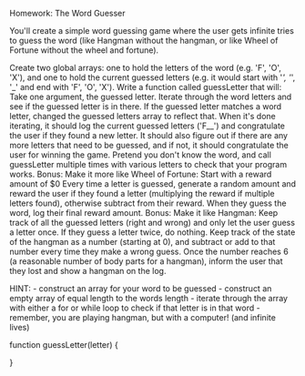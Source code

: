 Homework: The Word Guesser

You'll create a simple word guessing game where the user gets infinite tries to guess the word (like Hangman without the hangman, or like Wheel of Fortune without the wheel and fortune).

Create two global arrays: one to hold the letters of the word (e.g. 'F', 'O', 'X'), and one to hold the current guessed letters (e.g. it would start with '_', '_', '_' and end with 'F', 'O', 'X').
Write a function called guessLetter that will:
Take one argument, the guessed letter.
Iterate through the word letters and see if the guessed letter is in there.
If the guessed letter matches a word letter, changed the guessed letters array to reflect that.
When it's done iterating, it should log the current guessed letters ('F__')
and congratulate the user if they found a new letter.
It should also figure out if there are any more letters that need to be guessed,
and if not, it should congratulate the user for winning the game.
Pretend you don't know the word, and call guessLetter multiple times with various letters to check that your program works.
Bonus: Make it more like Wheel of Fortune:
Start with a reward amount of $0
Every time a letter is guessed, generate a random amount and reward the user if they found a letter (multiplying the reward if multiple letters found), otherwise subtract from their reward.
When they guess the word, log their final reward amount.
Bonus: Make it like Hangman:
Keep track of all the guessed letters (right and wrong) and only let the user guess a letter once. If they guess a letter twice, do nothing.
Keep track of the state of the hangman as a number (starting at 0), and subtract or add to that number every time they make a wrong guess.
Once the number reaches 6 (a reasonable number of body parts for a hangman), inform the user that they lost and show a hangman on the log.

HINT:
    - construct an array for your word to be guessed
    - construct an empty array of equal length to the words length
    - iterate through the array with either a for or while loop to check if that letter is in that word
    - remember, you are playing hangman, but with a computer! (and infinite lives)



function guessLetter(letter) {

}